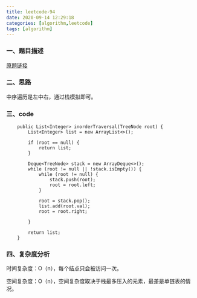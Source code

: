```yaml
---
title: leetcode-94
date: 2020-09-14 12:29:18
categories: [algorithm,leetcode]
tags: [algorithm]
---
```

### 一、题目描述
[原题链接](https://leetcode.com/problems/binary-tree-inorder-traversal/)

### 二、思路
中序遍历是左中右，通过栈模拟即可。


### 三、code
```
    public List<Integer> inorderTraversal(TreeNode root) {
        List<Integer> list = new ArrayList<>();

        if (root == null) {
            return list;
        }

        Deque<TreeNode> stack = new ArrayDeque<>();
        while (root != null || !stack.isEmpty()) {
            while (root != null) {
                stack.push(root);
                root = root.left;
            }

            root = stack.pop();
            list.add(root.val);
            root = root.right;

        }

        return list;
    }
```

### 四、复杂度分析
时间复杂度：O（n），每个结点只会被访问一次。

空间复杂度：O（n），空间复杂度取决于栈最多压入的元素，最差是单链表的情况。
